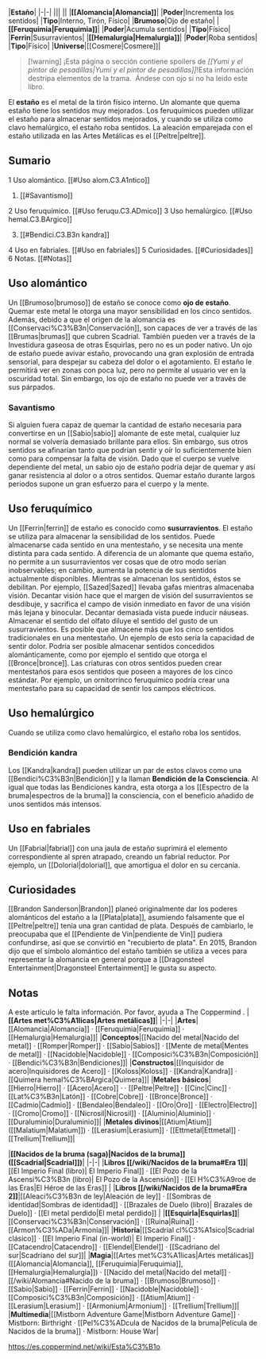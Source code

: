 

|**Estaño**|
|-|-|
|||
||
|**[[Alomancia\|Alomancia]]**|
|**Poder**|Incrementa los sentidos|
|**Tipo**|Interno, Tirón, Físico|
|**Brumoso**|Ojo de estaño|
|**[[Feruquimia\|Feruquimia]]**|
|**Poder**|Acumula sentidos|
|**Tipo**|Físico|
|**Ferrin**|Susurravientos|
|**[[Hemalurgia\|Hemalurgia]]**|
|**Poder**|Roba sentidos|
|**Tipo**|Físico|
|**Universe**|[[Cosmere\|Cosmere]]|

> [!warning] ¡Esta página o sección contiene spoilers de *[[Yumi y el pintor de pesadillas\|Yumi y el pintor de pesadillas]]*!Esta información destripa elementos de la trama.  Ándese con ojo si no ha leido este libro.

El **estaño** es el metal de la tirón físico interno. Un alomante que quema estaño tiene los sentidos muy mejorados. Los feruquímicos pueden utilizar el estaño para almacenar sentidos mejorados, y cuando se utiliza como clavo hemalúrgico, el estaño roba sentidos.
La aleación emparejada con el estaño utilizada en las Artes Metálicas es el [[Peltre\|peltre]].

## Sumario

1 Uso alomántico. [[#Uso alom.C3.A1ntico]] 

1. [[#Savantismo]] 


2 Uso feruquímico. [[#Uso feruqu.C3.ADmico]] 
3 Uso hemalúrgico. [[#Uso hemal.C3.BArgico]] 

3. [[#Bendici.C3.B3n kandra]] 


4 Uso en fabriales. [[#Uso en fabriales]] 
5 Curiosidades. [[#Curiosidades]] 
6 Notas. [[#Notas]] 


## Uso alomántico
Un [[Brumoso\|brumoso]] de estaño se conoce como **ojo de estaño**. Quemar este metal le otorga una mayor sensibilidad en los cinco sentidos. Además, debido a que el origen de la alomancia es [[Conservaci%C3%B3n\|Conservación]], son capaces de ver a través de las [[Brumas\|brumas]] que cubren Scadrial. También pueden ver a través de la Investidura gaseosa de otras Esquirlas, pero no es un poder nativo.
Un ojo de estaño puede avivar estaño, provocando una gran explosión de entrada sensorial, para despejar su cabeza del dolor o el agotamiento.  El estaño le permitirá ver en zonas con poca luz, pero no permite al usuario ver en la oscuridad total. Sin embargo, los ojo de estaño no puede ver a través de sus párpados.

### Savantismo
Si alguien fuera capaz de quemar la cantidad de estaño necesaria para convertirse en un [[Sabio\|sabio]] alomante de este metal, cualquier luz normal se volvería demasiado brillante para ellos. Sin embargo, sus otros sentidos se afinarían tanto que podrían sentir y oír lo suficientemente bien como para compensar la falta de visión. Dado que el cuerpo se vuelve dependiente del metal, un sabio ojo de estaño podría dejar de quemar y así ganar resistencia al dolor o a otros sentidos. Quemar estaño durante largos periodos supone un gran esfuerzo para el cuerpo y la mente.

## Uso feruquímico
Un [[Ferrin\|ferrin]] de estaño es conocido como **susurravientos**. El estaño se utiliza para almacenar la sensibilidad de los sentidos. Puede almacenarse cada sentido en una mentestaño, y se necesita una mente distinta para cada sentido. A diferencia de un alomante que quema estaño, no permite a un susurravientos ver cosas que de otro modo serían inobservables; en cambio, aumenta la potencia de sus sentidos actualmente disponibles. Mientras se almacenan los sentidos, éstos se debilitan. Por ejemplo, [[Sazed\|Sazed]] llevaba gafas mientras almacenaba visión.
Decantar visión hace que el margen de visión del susurravientos se desdibuje, y sacrifica el campo de visión inmediato en favor de una visión más lejana y binocular. Decantar demasiada vista puede inducir náuseas. Almacenar el sentido del olfato diluye el sentido del gusto de un susurravientos.
Es posible que almacene más que los cinco sentidos tradicionales en una mentestaño. Un ejemplo de esto sería la capacidad de sentir dolor. Podría ser posible almacenar sentidos concedidos alománticamente, como por ejemplo el sentido que otorga el [[Bronce\|bronce]].
Las criaturas con otros sentidos pueden crear mentestaños para esos sentidos que poseen a mayores de los cinco estándar. Por ejemplo, un ornitorrinco feruquímico podría crear una mentestaño para su capacidad de sentir los campos eléctricos.

## Uso hemalúrgico
Cuando se utiliza como clavo hemalúrgico, el estaño roba los sentidos.

### Bendición kandra
Los [[Kandra\|kandra]] pueden utilizar un par de estos clavos como una [[Bendici%C3%B3n\|Bendición]] y la llaman **Bendición de la Consciencia**. Al igual que todas las Bendiciones kandra, esta otorga a los [[Espectro de la bruma\|espectros de la bruma]] la consciencia, con el beneficio añadido de unos sentidos más intensos.

## Uso en fabriales
Un [[Fabrial\|fabrial]] con una jaula de estaño suprimirá el elemento correspondiente al spren atrapado, creando un fabrial reductor. Por ejemplo, un [[Dolorial\|dolorial]], que amortigua el dolor en su cercanía.

## Curiosidades
[[Brandon Sanderson\|Brandon]] planeó originalmente dar los poderes alománticos del estaño a la [[Plata\|plata]], asumiendo falsamente que el [[Peltre\|peltre]] tenía una gran cantidad de plata. Después de cambiarlo, le preocupaba que el [[Pendiente de Vin\|pendiente de Vin]] pudiera confundirse, así que se convirtió en "recubierto de plata".
En 2015, Brandon dijo que el símbolo alomántico del estaño también se utiliza a veces para representar la alomancia en general porque a [[Dragonsteel Entertainment\|Dragonsteel Entertainment]] le gusta su aspecto.
## Notas

A este artículo le falta información. Por favor, ayuda a The Coppermind .
|**[[Artes met%C3%A1licas\|Artes metálicas]]**|
|-|-|
|**Artes**|[[Alomancia\|Alomancia]] · [[Feruquimia\|Feruquimia]] · [[Hemalurgia\|Hemalurgia]]|
|**Conceptos**|[[Nacido del metal\|Nacido del metal]] · [[Romper\|Romper]] · [[Sabio\|Sabios]] · [[Mente de metal\|Mentes de metal]] · [[Nacidoble\|Nacidoble]] · [[Composici%C3%B3n\|Composición]] · [[Bendici%C3%B3n\|Bendiciones]]|
|**Constructos**|[[Inquisidor de acero\|Inquisidores de Acero]] · [[Koloss\|Koloss]] · [[Kandra\|Kandra]] · [[Quimera hemal%C3%BArgica\|Quimera]]|
|**Metales básicos**|[[Hierro\|Hierro]] · [[Acero\|Acero]] ·  · [[Peltre\|Peltre]] · [[Cinc\|Cinc]] · [[Lat%C3%B3n\|Latón]] · [[Cobre\|Cobre]] · [[Bronce\|Bronce]] · [[Cadmio\|Cadmio]] · [[Bendaleo\|Bendaleo]] · [[Oro\|Oro]] · [[Electro\|Electro]] · [[Cromo\|Cromo]] · [[Nicrosil\|Nicrosil]] · [[Aluminio\|Aluminio]] · [[Duraluminio\|Duraluminio]]|
|**Metales divinos**|[[Atium\|Atium]] ([[Malatium\|Malatium]]) · [[Lerasium\|Lerasium]] · [[Ettmetal\|Ettmetal]] · [[Trellium\|Trellium]]|

|**[[Nacidos de la bruma (saga)\|Nacidos de la bruma]] ([[Scadrial\|Scadrial]])**|
|-|-|
|**Libros [[/wiki/Nacidos de la bruma#Era 1]]**|[[El Imperio Final (libro)\| El Imperio Final]] · [[El Pozo de la Ascensi%C3%B3n (libro)\| El Pozo de la Ascensión]] · [[El H%C3%A9roe de las Eras\|El Héroe de las Eras]] |
|**Libros [[/wiki/Nacidos de la bruma#Era 2]]**|[[Aleaci%C3%B3n de ley\|Aleación de ley]] · [[Sombras de identidad\|Sombras de identidad]] · [[Brazales de Duelo (libro)\| Brazales de Duelo]] · [[El metal perdido\|El metal perdido]]  |
|**[[Esquirla\|Esquirlas]]**|[[Conservaci%C3%B3n\|Conservación]] · [[Ruina\|Ruina]] · [[Armon%C3%ADa\|Armonía]]|
|**Historia**|[[Scadrial cl%C3%A1sico\|Scadrial clásico]] · [[El Imperio Final (in-world)\| El Imperio Final]] · [[Catacendro\|Catacendro]] · [[Elendel\|Elendel]] · [[Scadriano del sur\|Scadriano del sur]]|
|**Magia**|[[Artes met%C3%A1licas\|Artes metálicas]] ([[Alomancia\|Alomancia]], [[Feruquimia\|Feruquimia]], [[Hemalurgia\|Hemalurgia]]) · [[Nacido del metal\|Nacido del metal]] · [[/wiki/Alomancia#Nacido de la bruma]] · [[Brumoso\|Brumoso]] · [[Sabio\|Sabio]] · [[Ferrin\|Ferrin]] · [[Nacidoble\|Nacidoble]] · [[Composici%C3%B3n\|Composición]] · [[Atium\|Atium]] · [[Lerasium\|Lerasium]] · [[Armonium\|Armonium]] · [[Trellium\|Trellium]]|
|**Multimedia**|[[Mistborn Adventure Game\|Mistborn Adventure Game‎‎]] · Mistborn: Birthright · [[Pel%C3%ADcula de Nacidos de la bruma\|Película de Nacidos de la bruma]] · Mistborn: House War|



https://es.coppermind.net/wiki/Esta%C3%B1o